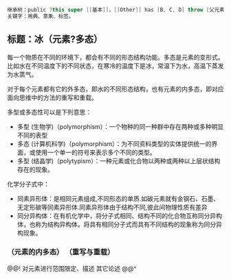```java
继承树：public ?this super [[基本]]，[[Other]] has [B, C, D] throw [父元素/子元素]
关键字：用典、意象、标签。
```

## 标题：冰（元素?多态）


每一个物质在不同的环境下，都会有不同的形态结构功能。多态是元素的变形式。比如水在不同温度下的不同状态，在寒冷的温度下是冰，常温下为水，高温下蒸发为水蒸气。

对于每个元素都有它的外多态，即水的不同形态结构，也有元素的内多态，即对应面向思维中的方法的重写和重载。

多型或多态性可以是下列意思：

- 多型 (生物学)（polymorphism）：一个物种的同一种群中存在两种或多种明显不同的表型
- 多态 (计算机科学)（polymorphism）：为不同资料类型的实体提供统一的界面，或使用一个单一的符号来表示多个不同的类型。
- 多型 (结晶学)（polytypism）：一种元素或化合物以两种或两种以上层状结构存在的现象。

化学分子式中：
- 同素异形体：是相同元素组成,不同形态的单质.如碳元素就有金钢石、石墨、无定形碳等同素异形体.同素异形体由于结构不同,彼此间物理性质有差异
- 同分异构体：在有机化学中，将分子式相同、结构不同的化合物互称同分异构体，也称为结构异构体。将具有相同分子式而具有不同结构的现象称为同分异构现象。


### （元素的内多态） （重写与重载）

@@!
对元素进行范围限定、描述
其它论述
@@^
